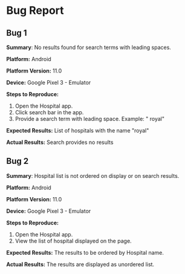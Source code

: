 # Bug Report

## Bug 1

**Summary**: No results found for search terms with leading spaces.

**Platform:** Android

**Platform Version:** 11.0

**Device:** Google Pixel 3 - Emulator

**Steps to Reproduce:** 

1. Open the Hospital app.
2. Click search bar in the app.
3. Provide a search term with leading space. Example: " royal"

**Expected Results:** List of hospitals with the name "royal"

**Actual Results:** Search provides no results

### 



## Bug 2

**Summary**: Hospital list is not ordered on display or on search results.

**Platform:** Android

**Platform Version:** 11.0

**Device:** Google Pixel 3 - Emulator

**Steps to Reproduce:** 

1. Open the Hospital app.
2. View the list of hospital displayed on the page.

**Expected Results:** The results to be ordered by Hospital name.

**Actual Results:** The results are displayed as unordered list.

